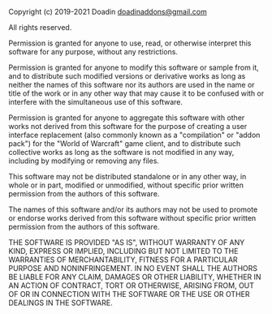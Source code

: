 Copyright (c) 2019-2021 Doadin <doadinaddons@gmail.com>

All rights reserved.

Permission is granted for anyone to use, read, or otherwise interpret
this software for any purpose, without any restrictions.

Permission is granted for anyone to modify this software or sample from
it, and to distribute such modified versions or derivative works as long
as neither the names of this software nor its authors are used in the
name or title of the work or in any other way that may cause it to be
confused with or interfere with the simultaneous use of this software.

Permission is granted for anyone to aggregate this software with other
works not derived from this software for the purpose of creating a user
interface replacement (also commonly known as a "compilation" or "addon
pack") for the "World of Warcraft" game client, and to distribute such
collective works as long as the software is not modified in any way,
including by modifying or removing any files.

This software may not be distributed standalone or in any other way, in
whole or in part, modified or unmodified, without specific prior written
permission from the authors of this software.

The names of this software and/or its authors may not be used to
promote or endorse works derived from this software without specific
prior written permission from the authors of this software.

THE SOFTWARE IS PROVIDED "AS IS", WITHOUT WARRANTY OF ANY KIND,
EXPRESS OR IMPLIED, INCLUDING BUT NOT LIMITED TO THE WARRANTIES OF
MERCHANTABILITY, FITNESS FOR A PARTICULAR PURPOSE AND NONINFRINGEMENT.
IN NO EVENT SHALL THE AUTHORS BE LIABLE FOR ANY CLAIM, DAMAGES OR
OTHER LIABILITY, WHETHER IN AN ACTION OF CONTRACT, TORT OR OTHERWISE,
ARISING FROM, OUT OF OR IN CONNECTION WITH THE SOFTWARE OR THE USE OR
OTHER DEALINGS IN THE SOFTWARE.
